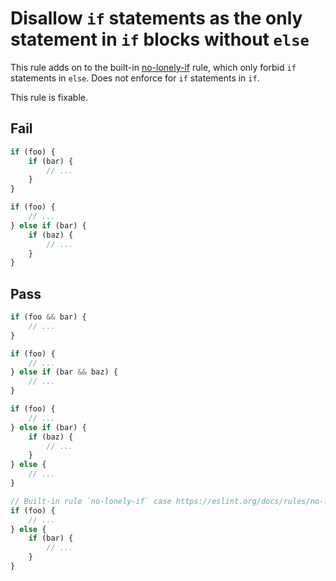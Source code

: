 # Disallow `if` statements as the only statement in `if` blocks without `else`

This rule adds on to the built-in [no-lonely-if](https://eslint.org/docs/rules/no-lonely-if) rule, which only forbid `if` statements in `else`. Does not enforce for `if` statements in `if`.

This rule is fixable.

## Fail

```js
if (foo) {
	if (bar) {
		// ...
	}
}
```

```js
if (foo) {
	// ...
} else if (bar) {
	if (baz) {
		// ...
	}
}
```

## Pass

```js
if (foo && bar) {
	// ...
}
```

```js
if (foo) {
	// ...
} else if (bar && baz) {
	// ...
}
```

```js
if (foo) {
	// ...
} else if (bar) {
	if (baz) {
		// ...
	}
} else {
	// ...
}
```

```js
// Built-in rule `no-lonely-if` case https://eslint.org/docs/rules/no-lonely-if
if (foo) {
	// ...
} else {
	if (bar) {
		// ...
	}
}
```
